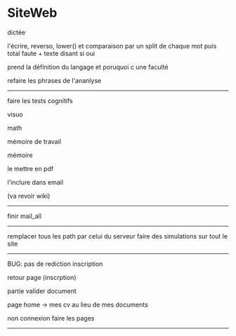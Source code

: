 # SiteWeb


dictée

l'écrire, reverso, lower() et comparaison par un split de chaque mot puis total faute + texte disant si oui

prend la définition du langage et poruquoi c une faculté

refaire les phrases de l'ananlyse


-------------------------------------------------



faire les tests cognitifs



visuo

math

mémoire de travail

mémoire

le mettre en pdf

l'inclure dans email

(va revoir wiki)

----------------------------------------

finir mail_all

----------------------------------------

remplacer tous les path par celui du serveur
faire des simulations sur tout le site

-----------------------------------------

BUG: pas de rediction inscription

retour page (inscrption)

partie valider document

page home -> mes cv au lieu de mes documents

non connexion faire les pages

---------------------------------------






